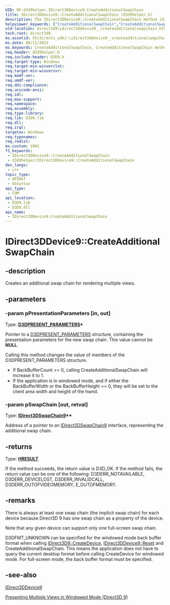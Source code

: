 ```yaml
---
UID: NF:d3d9helper.IDirect3DDevice9.CreateAdditionalSwapChain
title: IDirect3DDevice9::CreateAdditionalSwapChain (d3d9helper.h)
description: The IDirect3DDevice9::CreateAdditionalSwapChain method (d3d9.h) creates an additional swap chain for rendering multiple views.
helpviewer_keywords: ["CreateAdditionalSwapChain","CreateAdditionalSwapChain method [Direct3D 9]","CreateAdditionalSwapChain method [Direct3D 9]","IDirect3DDevice9 interface","IDirect3DDevice9 interface [Direct3D 9]","CreateAdditionalSwapChain method","IDirect3DDevice9.CreateAdditionalSwapChain","IDirect3DDevice9::CreateAdditionalSwapChain","d3d9helper/IDirect3DDevice9::CreateAdditionalSwapChain","dfcccfc0-344b-6e23-2c24-36b11bf7c90b","direct3d9.idirect3ddevice9__createadditionalswapchain"]
old-location: direct3d9\idirect3ddevice9__createadditionalswapchain.htm
tech.root: direct3d9
ms.assetid: VS|directx_sdk|~\idirect3ddevice9__createadditionalswapchain.htm
ms.date: 08/11/2022
ms.keywords: CreateAdditionalSwapChain, CreateAdditionalSwapChain method [Direct3D 9], CreateAdditionalSwapChain method [Direct3D 9],IDirect3DDevice9 interface, IDirect3DDevice9 interface [Direct3D 9],CreateAdditionalSwapChain method, IDirect3DDevice9.CreateAdditionalSwapChain, IDirect3DDevice9::CreateAdditionalSwapChain, d3d9helper/IDirect3DDevice9::CreateAdditionalSwapChain, dfcccfc0-344b-6e23-2c24-36b11bf7c90b, direct3d9.idirect3ddevice9__createadditionalswapchain
req.header: d3d9helper.h
req.include-header: D3D9.h
req.target-type: Windows
req.target-min-winverclnt: 
req.target-min-winversvr: 
req.kmdf-ver: 
req.umdf-ver: 
req.ddi-compliance: 
req.unicode-ansi: 
req.idl: 
req.max-support: 
req.namespace: 
req.assembly: 
req.type-library: 
req.lib: D3D9.lib
req.dll: 
req.irql: 
targetos: Windows
req.typenames: 
req.redist: 
ms.custom: 19H1
f1_keywords:
 - IDirect3DDevice9::CreateAdditionalSwapChain
 - d3d9helper/IDirect3DDevice9::CreateAdditionalSwapChain
dev_langs:
 - c++
topic_type:
 - APIRef
 - kbSyntax
api_type:
 - COM
api_location:
 - D3D9.lib
 - D3D9.dll
api_name:
 - IDirect3DDevice9.CreateAdditionalSwapChain
---
```


# IDirect3DDevice9::CreateAdditionalSwapChain


## -description

Creates an additional swap chain for rendering multiple views.

## -parameters

### -param pPresentationParameters [in, out]

Type: <b><a href="/windows/desktop/direct3d9/d3dpresent-parameters">D3DPRESENT_PARAMETERS</a>*</b>

Pointer to a <a href="/windows/desktop/direct3d9/d3dpresent-parameters">D3DPRESENT_PARAMETERS</a> structure, containing the presentation parameters for the new swap chain. This value cannot be <b>NULL</b>.

Calling this method changes the value of members of the D3DPRESENT_PARAMETERS structure.

<ul>
<li>If BackBufferCount == 0, calling CreateAdditionalSwapChain will increase it to 1.</li>
<li>If the application is in windowed mode, and if either the BackBufferWidth or the BackBufferHeight == 0, they will be set to the client area width and height of the hwnd.</li>
</ul>

### -param pSwapChain [out, retval]

Type: <b><a href="/windows/desktop/api/d3d9helper/nn-d3d9helper-idirect3dswapchain9">IDirect3DSwapChain9</a>**</b>

Address of a pointer to an <a href="/windows/desktop/api/d3d9helper/nn-d3d9helper-idirect3dswapchain9">IDirect3DSwapChain9</a> interface, representing the additional swap chain.

## -returns

Type: <b><a href="/windows/win32/com/structure-of-com-error-codes">HRESULT</a></b>

If the method succeeds, the return value is D3D_OK. If the method fails, the return value can be one of the following: D3DERR_NOTAVAILABLE, D3DERR_DEVICELOST, D3DERR_INVALIDCALL, D3DERR_OUTOFVIDEOMEMORY, E_OUTOFMEMORY.

## -remarks

There is always at least one swap chain (the implicit swap chain) for each device because Direct3D 9 has one swap chain as a property of the device. 

Note that any given device can support only one full-screen swap chain.

D3DFMT_UNKNOWN can be specified for the windowed mode back buffer format when calling <a href="/windows/desktop/api/d3d9/nf-d3d9-idirect3d9-createdevice">IDirect3D9::CreateDevice</a>, <a href="/windows/desktop/api/d3d9/nf-d3d9-idirect3ddevice9-reset">IDirect3DDevice9::Reset</a> and CreateAdditionalSwapChain. This means the application does not have to query the current desktop format before calling CreateDevice for windowed mode. For full-screen mode, the back buffer format must be specified.

## -see-also

<a href="/windows/desktop/api/d3d9helper/nn-d3d9helper-idirect3ddevice9">IDirect3DDevice9</a>



<a href="/windows/desktop/direct3d9/presenting-multiple-views-in-windowed-mode">Presenting Multiple Views in Windowed Mode (Direct3D 9)</a>
